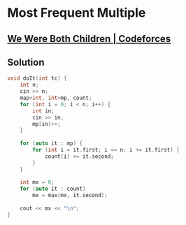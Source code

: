 # Most Frequent Multiple
## [We Were Both Children | Codeforces](https://codeforces.com/contest/1850/problem/F)

## Solution
```cpp
void doIt(int tc) {
    int n;
    cin >> n;
    map<int, int>mp, count;
    for (int i = 0; i < n; i++) {
        int in;
        cin >> in;
        mp[in]++;
    }
 
    for (auto it : mp) {
        for (int i = it.first; i <= n; i += it.first) {
            count[i] += it.second;
        }
    }
 
    int mx = 0;
    for (auto it : count)
        mx = max(mx, it.second);
 
    cout << mx << "\n";
}
```
